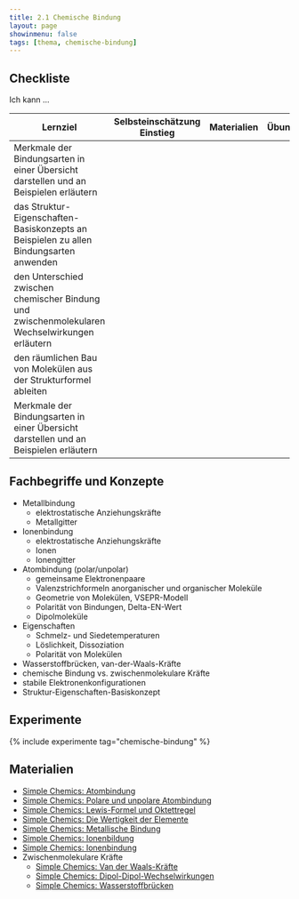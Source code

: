 ```yaml
---
title: 2.1 Chemische Bindung
layout: page
showinmenu: false
tags: [thema, chemische-bindung]
---
```


## Checkliste

Ich kann ...

| Lernziel | Selbsteinschätzung <br />Einstieg | Materialien | Übungen | Selbsteinschätzung <br />Ausstieg |
| ---   | ---      | ---         | ---     | ---      |
| Merkmale der Bindungsarten in einer Übersicht darstellen und an Beispielen erläutern | | | | |
| das Struktur-Eigenschaften-Basiskonzepts an Beispielen zu allen Bindungsarten anwenden| | | | |
| den Unterschied zwischen chemischer Bindung und zwischenmolekularen Wechselwirkungen erläutern | | | | |
| den räumlichen Bau von Molekülen aus der Strukturformel ableiten | | | | |
| Merkmale der Bindungsarten in einer Übersicht darstellen und an Beispielen erläutern | | | | |

## Fachbegriffe und Konzepte

- Metallbindung
	- elektrostatische Anziehungskräfte
	- Metallgitter
- Ionenbindung
	- elektrostatische Anziehungskräfte
	- Ionen
	- Ionengitter
- Atombindung (polar/unpolar)
	- gemeinsame Elektronenpaare
	- Valenzstrichformeln anorganischer und organischer Moleküle
	- Geometrie von Molekülen, VSEPR-Modell
	- Polarität von Bindungen, Delta-EN-Wert
	- Dipolmoleküle
- Eigenschaften
    - Schmelz- und Siedetemperaturen
    - Löslichkeit, Dissoziation
    - Polarität von Molekülen
- Wasserstoffbrücken, van-der-Waals-Kräfte
- chemische Bindung vs. zwischenmolekulare Kräfte
- stabile Elektronenkonfigurationen
- Struktur-Eigenschaften-Basiskonzept

## Experimente
	
{% include experimente tag="chemische-bindung" %}

## Materialien

- [Simple Chemics: Atombindung](https://www.youtube.com/watch?v=IYjMICnDK50)
- [Simple Chemics: Polare und unpolare Atombindung](https://www.youtube.com/watch?v=_KLbBgW32V)
- [Simple Chemics: Lewis-Formel und Oktettregel](https://www.youtube.com/watch?v=5tbY6cRd5HE)
- [Simple Chemics: Die Wertigkeit der Elemente](https://www.youtube.com/watch?v=aZbXqTqP0GE)
- [Simple Chemics: Metallische Bindung](https://www.youtube.com/watch?v=Z6L8LD4EV3w)
- [Simple Chemics: Ionenbildung](https://www.youtube.com/watch?v=cFP69D20MMQ)
- [Simple Chemics: Ionenbindung](https://www.youtube.com/watch?v=j6B33FTQyqg)
- Zwischenmolekulare Kräfte
	- [Simple Chemics: Van der Waals-Kräfte](https://www.youtube.com/watch?v=bXHor4n67Dg)
	- [Simple Chemics: Dipol-Dipol-Wechselwirkungen](https://www.youtube.com/watch?v=zKvHQ9QplWY)
	- [Simple Chemics: Wasserstoffbrücken](https://www.youtube.com/watch?v=En2hkTeICrc)






